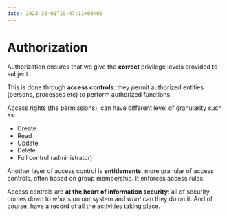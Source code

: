```yaml
---
date: 2023-10-01T19:47:11+09:00
---
```


# Authorization

Authorization ensures that we give the **correct** privilege levels provided to
subject.

This is done through **access controls**: they permit authorized entities
(persons, processes etc) to perform authorized functions.

Access rights (the permissions), can have different level of granularity such
as:

-   Create
-   Read
-   Update
-   Delete
-   Full control (administrator)

Another layer of access control is **entitlements**: more granular of access
controls, often based on group membership. It enforces access rules.

Access controls are **at the heart of information security**: all of security
comes down to *who* is on our system and *what* can they do on it. And of
course, have a record of all the activities taking place.
